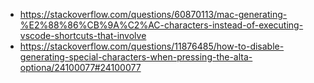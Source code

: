 - https://stackoverflow.com/questions/60870113/mac-generating-%E2%88%86%CB%9A%C2%AC-characters-instead-of-executing-vscode-shortcuts-that-involve
- https://stackoverflow.com/questions/11876485/how-to-disable-generating-special-characters-when-pressing-the-alta-optiona/24100077#24100077
